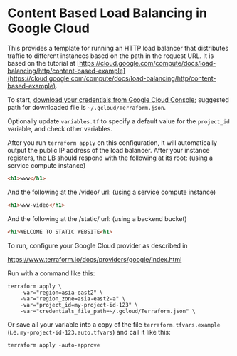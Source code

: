 # Content Based Load Balancing in Google Cloud

This provides a template for running an HTTP load balancer that distributes traffic to different instances based on the
path in the request URL. It is based on the tutorial at [https://cloud.google.com/compute/docs/load-balancing/http/content-based-example](https://cloud.google.com/compute/docs/load-balancing/http/content-based-example).

To start, [download your credentials from Google Cloud Console](https://www.terraform.io/docs/providers/google/#credentials); suggested path for downloaded file is `~/.gcloud/Terraform.json`.

Optionally update `variables.tf` to specify a default value for the `project_id` variable, and check other variables.

After you run `terraform apply` on this configuration, it will
automatically output the public IP address of the load balancer.
After your instance registers, the LB should respond with the following at its root: (using a service compute instance)

```html
<h1>www</h1>
```

And the following at the /video/ url: (using a service compute instance)
```html
<h1>www-video</h1>
```
And the following at the /static/ url: (using a backend bucket)
```html
<h1>WELCOME TO STATIC WEBSITE<h1>
```

To run, configure your Google Cloud provider as described in

https://www.terraform.io/docs/providers/google/index.html

Run with a command like this:

```
terraform apply \
	-var="region=asia-east2" \
	-var="region_zone=asia-east2-a" \
	-var="project_id=my-project-id-123" \
	-var="credentials_file_path=~/.gcloud/Terraform.json" \
```

Or save all your variable into a copy of the file `terraform.tfvars.example` (i.e. `my-project-id-123.auto.tfvars`) and call it like this:

```
terraform apply -auto-approve
```
